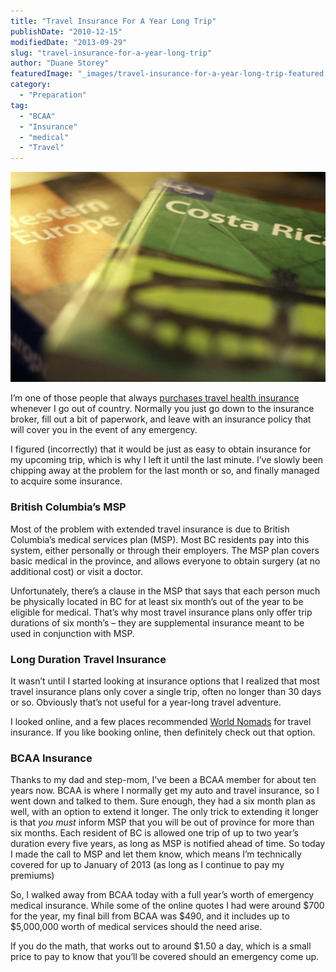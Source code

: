 ```yaml
---
title: "Travel Insurance For A Year Long Trip"
publishDate: "2010-12-15"
modifiedDate: "2013-09-29"
slug: "travel-insurance-for-a-year-long-trip"
author: "Duane Storey"
featuredImage: "_images/travel-insurance-for-a-year-long-trip-featured.jpg"
category:
  - "Preparation"
tag:
  - "BCAA"
  - "Insurance"
  - "medical"
  - "Travel"
---
```


[![](_images/travel-insurance-for-a-year-long-trip-1.jpg "2721166979_a45fb3cbc9_z-2")](http://www.migratorynerd.com/wordpress/wp-content/uploads/2010/12/2721166979_a45fb3cbc9_z-2.jpg)

I’m one of those people that always [purchases travel health insurance](/tips/travel/buy-travel-health-insurance/) whenever I go out of country. Normally you just go down to the insurance broker, fill out a bit of paperwork, and leave with an insurance policy that will cover you in the event of any emergency.

I figured (incorrectly) that it would be just as easy to obtain insurance for my upcoming trip, which is why I left it until the last minute. I’ve slowly been chipping away at the problem for the last month or so, and finally managed to acquire some insurance.

### British Columbia’s MSP

Most of the problem with extended travel insurance is due to British Columbia’s medical services plan (MSP). Most BC residents pay into this system, either personally or through their employers. The MSP plan covers basic medical in the province, and allows everyone to obtain surgery (at no additional cost) or visit a doctor.

Unfortunately, there’s a clause in the MSP that says that each person much be physically located in BC for at least six month’s out of the year to be eligible for medical. That’s why most travel insurance plans only offer trip durations of six month’s – they are supplemental insurance meant to be used in conjunction with MSP.

### Long Duration Travel Insurance

It wasn’t until I started looking at insurance options that I realized that most travel insurance plans only cover a single trip, often no longer than 30 days or so. Obviously that’s not useful for a year-long travel adventure.

I looked online, and a few places recommended [World Nomads](http://www.worldnomads.com/af.aspx?affiliate=mignerd&subid=insure4year&path=http://www.worldnomads.com/insurance.aspx&utm_source=mignerd&utm_medium=textlink&utm_campaign=easy_url_generic) for travel insurance. If you like booking online, then definitely check out that option.

### BCAA Insurance

Thanks to my dad and step-mom, I’ve been a BCAA member for about ten years now. BCAA is where I normally get my auto and travel insurance, so I went down and talked to them. Sure enough, they had a six month plan as well, with an option to extend it longer. The only trick to extending it longer is that *you must* inform MSP that you will be out of province for more than six months. Each resident of BC is allowed one trip of up to two year’s duration every five years, as long as MSP is notified ahead of time. So today I made the call to MSP and let them know, which means I’m technically covered for up to January of 2013 (as long as I continue to pay my premiums)

So, I walked away from BCAA today with a full year’s worth of emergency medical insurance. While some of the online quotes I had were around $700 for the year, my final bill from BCAA was $490, and it includes up to $5,000,000 worth of medical services should the need arise.

If you do the math, that works out to around $1.50 a day, which is a small price to pay to know that you’ll be covered should an emergency come up.